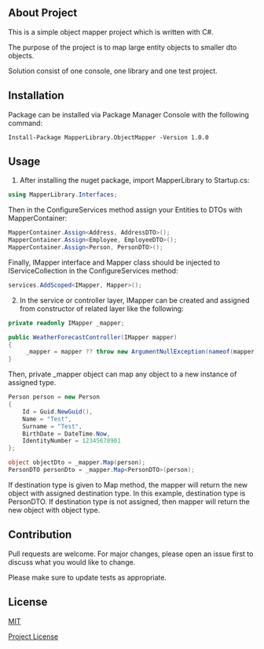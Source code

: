 

## About Project

This is a simple object mapper project which is written with C#.

The purpose of the project is to map large entity objects to smaller dto objects.

Solution consist of one console, one library and one test project. 

## Installation

Package can be installed via Package Manager Console with the following command:

`Install-Package MapperLibrary.ObjectMapper -Version 1.0.0`

## Usage

1. After installing the nuget package, import MapperLibrary to Startup.cs: 

```csharp
using MapperLibrary.Interfaces;
``` 

Then in the ConfigureServices method assign your Entities to DTOs with MapperContainer:

```csharp
MapperContainer.Assign<Address, AddressDTO>();
MapperContainer.Assign<Employee, EmployeeDTO>();
MapperContainer.Assign<Person, PersonDTO>();
``` 

Finally, IMapper interface and Mapper class should be injected to IServiceCollection in the ConfigureServices method:

```csharp
services.AddScoped<IMapper, Mapper>();
```

2. In the service or controller layer, IMapper can be created and assigned from constructor of related layer like the following:

```csharp
private readonly IMapper _mapper;

public WeatherForecastController(IMapper mapper)
{
     _mapper = mapper ?? throw new ArgumentNullException(nameof(mapper));
}
```

Then, private _mapper object can map any object to a new instance of assigned type.

```csharp
Person person = new Person
{
    Id = Guid.NewGuid(),
    Name = "Test",
    Surname = "Test",
    BirthDate = DateTime.Now,
    IdentityNumber = 12345678901
};

object objectDto = _mapper.Map(person);
PersonDTO personDto = _mapper.Map<PersonDTO>(person);
```

If destination type is given to Map method, the mapper will return the new object with assigned destination type. In this example, destination type is PersonDTO. If destination type is not assigned, then mapper will return the new object with object type. 

## Contribution

Pull requests are welcome. For major changes, please open an issue first to discuss what you would like to change.

Please make sure to update tests as appropriate.

## License

[MIT](https://choosealicense.com/licenses/mit/)

[Project License](https://github.com/yenicead/ObjectMapper/blob/main/LICENSE)